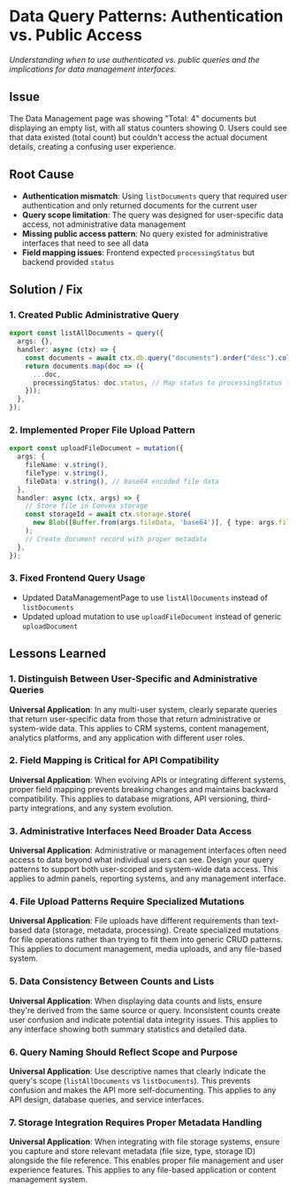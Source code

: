# Data Query Patterns: Authentication vs. Public Access

_Understanding when to use authenticated vs. public queries and the implications for data management interfaces._

## Issue

The Data Management page was showing "Total: 4" documents but displaying an empty list, with all status counters showing 0. Users could see that data existed (total count) but couldn't access the actual document details, creating a confusing user experience.

## Root Cause

- **Authentication mismatch**: Using `listDocuments` query that required user authentication and only returned documents for the current user
- **Query scope limitation**: The query was designed for user-specific data access, not administrative data management
- **Missing public access pattern**: No query existed for administrative interfaces that need to see all data
- **Field mapping issues**: Frontend expected `processingStatus` but backend provided `status`

## Solution / Fix

### 1. Created Public Administrative Query
```typescript
export const listAllDocuments = query({
  args: {},
  handler: async (ctx) => {
    const documents = await ctx.db.query("documents").order("desc").collect();
    return documents.map(doc => ({
      ...doc,
      processingStatus: doc.status, // Map status to processingStatus for compatibility
    }));
  },
});
```

### 2. Implemented Proper File Upload Pattern
```typescript
export const uploadFileDocument = mutation({
  args: {
    fileName: v.string(),
    fileType: v.string(),
    fileData: v.string(), // base64 encoded file data
  },
  handler: async (ctx, args) => {
    // Store file in Convex storage
    const storageId = await ctx.storage.store(
      new Blob([Buffer.from(args.fileData, 'base64')], { type: args.fileType })
    );
    // Create document record with proper metadata
  },
});
```

### 3. Fixed Frontend Query Usage
- Updated DataManagementPage to use `listAllDocuments` instead of `listDocuments`
- Updated upload mutation to use `uploadFileDocument` instead of generic `uploadDocument`

## Lessons Learned

### 1. Distinguish Between User-Specific and Administrative Queries
**Universal Application**: In any multi-user system, clearly separate queries that return user-specific data from those that return administrative or system-wide data. This applies to CRM systems, content management, analytics platforms, and any application with different user roles.

### 2. Field Mapping is Critical for API Compatibility
**Universal Application**: When evolving APIs or integrating different systems, proper field mapping prevents breaking changes and maintains backward compatibility. This applies to database migrations, API versioning, third-party integrations, and any system evolution.

### 3. Administrative Interfaces Need Broader Data Access
**Universal Application**: Administrative or management interfaces often need access to data beyond what individual users can see. Design your query patterns to support both user-scoped and system-wide data access. This applies to admin panels, reporting systems, and any management interface.

### 4. File Upload Patterns Require Specialized Mutations
**Universal Application**: File uploads have different requirements than text-based data (storage, metadata, processing). Create specialized mutations for file operations rather than trying to fit them into generic CRUD patterns. This applies to document management, media uploads, and any file-based system.

### 5. Data Consistency Between Counts and Lists
**Universal Application**: When displaying data counts and lists, ensure they're derived from the same source or query. Inconsistent counts create user confusion and indicate potential data integrity issues. This applies to any interface showing both summary statistics and detailed data.

### 6. Query Naming Should Reflect Scope and Purpose
**Universal Application**: Use descriptive names that clearly indicate the query's scope (`listAllDocuments` vs `listDocuments`). This prevents confusion and makes the API more self-documenting. This applies to any API design, database queries, and service interfaces.

### 7. Storage Integration Requires Proper Metadata Handling
**Universal Application**: When integrating with file storage systems, ensure you capture and store relevant metadata (file size, type, storage ID) alongside the file reference. This enables proper file management and user experience features. This applies to any file-based application or content management system.
